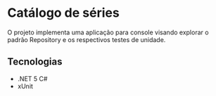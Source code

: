 # Catálogo de séries
O projeto implementa uma aplicação para console visando explorar o padrão Repository e os respectivos testes de unidade.
## Tecnologias
* .NET 5 C#
* xUnit
